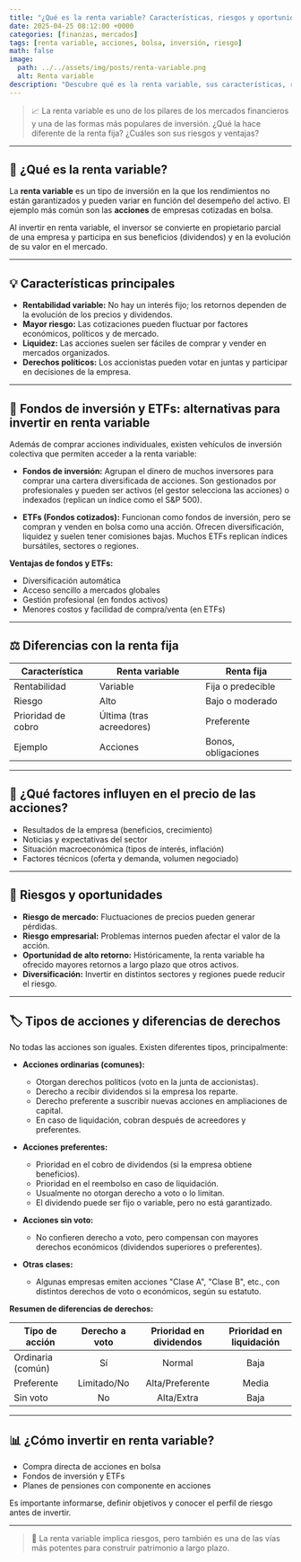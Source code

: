 ```yaml
---
title: "¿Qué es la renta variable? Características, riesgos y oportunidades"
date: 2025-04-25 08:12:00 +0000
categories: [finanzas, mercados]
tags: [renta variable, acciones, bolsa, inversión, riesgo]
math: false
image:
  path: ../../assets/img/posts/renta-variable.png
  alt: Renta variable
description: "Descubre qué es la renta variable, sus características, riesgos y oportunidades en los mercados financieros."
---
```


> 📈 La renta variable es uno de los pilares de los mercados financieros y una de las formas más populares de inversión. ¿Qué la hace diferente de la renta fija? ¿Cuáles son sus riesgos y ventajas?

---

## 🏦 ¿Qué es la renta variable?

La **renta variable** es un tipo de inversión en la que los rendimientos no están garantizados y pueden variar en función del desempeño del activo. El ejemplo más común son las **acciones** de empresas cotizadas en bolsa.

Al invertir en renta variable, el inversor se convierte en propietario parcial de una empresa y participa en sus beneficios (dividendos) y en la evolución de su valor en el mercado.

---

## 💡 Características principales

- **Rentabilidad variable:** No hay un interés fijo; los retornos dependen de la evolución de los precios y dividendos.
- **Mayor riesgo:** Las cotizaciones pueden fluctuar por factores económicos, políticos y de mercado.
- **Liquidez:** Las acciones suelen ser fáciles de comprar y vender en mercados organizados.
- **Derechos políticos:** Los accionistas pueden votar en juntas y participar en decisiones de la empresa.

---

## 🧺 Fondos de inversión y ETFs: alternativas para invertir en renta variable

Además de comprar acciones individuales, existen vehículos de inversión colectiva que permiten acceder a la renta variable:

- **Fondos de inversión:** Agrupan el dinero de muchos inversores para comprar una cartera diversificada de acciones. Son gestionados por profesionales y pueden ser activos (el gestor selecciona las acciones) o indexados (replican un índice como el S&P 500).

- **ETFs (Fondos cotizados):** Funcionan como fondos de inversión, pero se compran y venden en bolsa como una acción. Ofrecen diversificación, liquidez y suelen tener comisiones bajas. Muchos ETFs replican índices bursátiles, sectores o regiones.

**Ventajas de fondos y ETFs:**
- Diversificación automática
- Acceso sencillo a mercados globales
- Gestión profesional (en fondos activos)
- Menores costos y facilidad de compra/venta (en ETFs)

---

## ⚖️ Diferencias con la renta fija

| Característica     | Renta variable           | Renta fija                |
|--------------------|-------------------------|---------------------------|
| Rentabilidad       | Variable                | Fija o predecible         |
| Riesgo             | Alto                    | Bajo o moderado           |
| Prioridad de cobro | Última (tras acreedores)| Preferente                |
| Ejemplo            | Acciones                | Bonos, obligaciones       |

---

## 🔎 ¿Qué factores influyen en el precio de las acciones?

- Resultados de la empresa (beneficios, crecimiento)
- Noticias y expectativas del sector
- Situación macroeconómica (tipos de interés, inflación)
- Factores técnicos (oferta y demanda, volumen negociado)

---

## 🛑 Riesgos y oportunidades

- **Riesgo de mercado:** Fluctuaciones de precios pueden generar pérdidas.
- **Riesgo empresarial:** Problemas internos pueden afectar el valor de la acción.
- **Oportunidad de alto retorno:** Históricamente, la renta variable ha ofrecido mayores retornos a largo plazo que otros activos.
- **Diversificación:** Invertir en distintos sectores y regiones puede reducir el riesgo.

---

## 🏷️ Tipos de acciones y diferencias de derechos

No todas las acciones son iguales. Existen diferentes tipos, principalmente:

- **Acciones ordinarias (comunes):**
  - Otorgan derechos políticos (voto en la junta de accionistas).
  - Derecho a recibir dividendos si la empresa los reparte.
  - Derecho preferente a suscribir nuevas acciones en ampliaciones de capital.
  - En caso de liquidación, cobran después de acreedores y preferentes.

- **Acciones preferentes:**
  - Prioridad en el cobro de dividendos (si la empresa obtiene beneficios).
  - Prioridad en el reembolso en caso de liquidación.
  - Usualmente no otorgan derecho a voto o lo limitan.
  - El dividendo puede ser fijo o variable, pero no está garantizado.

- **Acciones sin voto:**
  - No confieren derecho a voto, pero compensan con mayores derechos económicos (dividendos superiores o preferentes).

- **Otras clases:**
  - Algunas empresas emiten acciones "Clase A", "Clase B", etc., con distintos derechos de voto o económicos, según su estatuto.

**Resumen de diferencias de derechos:**

| Tipo de acción        | Derecho a voto | Prioridad en dividendos | Prioridad en liquidación |
|----------------------|:--------------:|:----------------------:|:------------------------:|
| Ordinaria (común)    |      Sí        |          Normal        |        Baja              |
| Preferente           |   Limitado/No  |        Alta/Preferente |        Media             |
| Sin voto             |      No        |        Alta/Extra      |        Baja              |

---

## 📊 ¿Cómo invertir en renta variable?

- Compra directa de acciones en bolsa
- Fondos de inversión y ETFs
- Planes de pensiones con componente en acciones

Es importante informarse, definir objetivos y conocer el perfil de riesgo antes de invertir.

---

> 💬 La renta variable implica riesgos, pero también es una de las vías más potentes para construir patrimonio a largo plazo.
